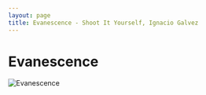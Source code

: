 ```yaml
---
layout: page
title: Evanescence - Shoot It Yourself, Ignacio Galvez
---
```


# Evanescence

![Evanescence](http://assets.farmhouse.co/publishing/1-shoot-it-yourself/images/evanescence-1.jpg)

